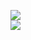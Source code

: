 [![](https://img.shields.io/badge/Made%20With-Github%20Spray-lightgrey.svg?style=for-the-badge&logo=github)](https://github.com/Annihil/github-spray#3362)  
[![](https://i.imgur.com/2DrTn0Z.gif)](https://github.com/Annihil/github-spray)